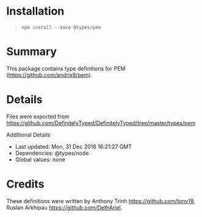 # Installation
> `npm install --save @types/pem`

# Summary
This package contains type definitions for PEM (https://github.com/andris9/pem).

# Details
Files were exported from https://github.com/DefinitelyTyped/DefinitelyTyped/tree/master/types/pem

Additional Details
 * Last updated: Mon, 31 Dec 2018 16:21:27 GMT
 * Dependencies: @types/node
 * Global values: none

# Credits
These definitions were written by Anthony Trinh <https://github.com/tony19>, Ruslan Arkhipau <https://github.com/DethAriel>.
